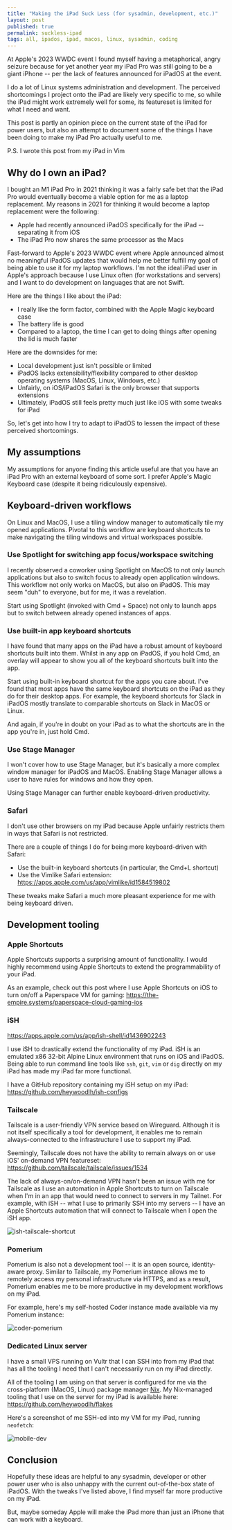 ```yaml
---
title: "Making the iPad Suck Less (for sysadmin, development, etc.)"
layout: post
published: true
permalink: suckless-ipad
tags: all, ipados, ipad, macos, linux, sysadmin, coding
---
```


At Apple's 2023 WWDC event I found myself having a metaphorical, angry seizure because for yet another year my iPad Pro was still going to be a giant iPhone -- per the lack of features announced for iPadOS at the event.

I do a lot of Linux systems administration and development. The perceived shortcomings I project onto the iPad are likely very specific to me, so while the iPad might work extremely well for some, its featureset is limited for what I need and want.

This post is partly an opinion piece on the current state of the iPad for power users, but also an attempt to document some of the things I have been doing to make my iPad Pro actually useful to me.

P.S. I wrote this post from my iPad in Vim

## Why do I own an iPad?

I bought an M1 iPad Pro in 2021 thinking it was a fairly safe bet that the iPad Pro would eventually become a viable option for me as a laptop replacement. My reasons in 2021 for thinking it would become a laptop replacement were the following:
- Apple had recently announced iPadOS specifically for the iPad -- separating it from iOS
- The iPad Pro now shares the same processor as the Macs

Fast-forward to Apple's 2023 WWDC event where Apple announced almost no meaningful iPadOS updates that would help me better fulfill my goal of being able to use it for my laptop workflows. I'm not the ideal iPad user in Apple's approach because I use Linux often (for workstations and servers) and I want to do development on languages that are not Swift.

Here are the things I like about the iPad:
- I really like the form factor, combined with the Apple Magic keyboard case
- The battery life is good
- Compared to a laptop, the time I can get to doing things after opening the lid is much faster

Here are the downsides for me:
- Local development just isn't possible or limited
- iPadOS lacks extensibility/flexibility compared to other desktop operating systems (MacOS, Linux, Windows, etc.)
- Unfairly, on iOS/iPadOS Safari is the only browser that supports extensions
- Ultimately, iPadOS still feels pretty much just like iOS with some tweaks for iPad

So, let's get into how I try to adapt to iPadOS to lessen the impact of these perceived shortcomings.

## My assumptions

My assumptions for anyone finding this article useful are that you have an iPad Pro with an external keyboard of some sort. I prefer Apple's Magic Keyboard case (despite it being ridiculously expensive).

## Keyboard-driven workflows

On Linux and MacOS, I use a tiling window manager to automatically tile my opened applications. Pivotal to this workflow are keyboard shortcuts to make navigating the tiling windows and virtual workspaces possible.

### Use Spotlight for switching app focus/workspace switching

I recently observed a coworker using Spotlight on MacOS to not only launch applications but also to switch focus to already open application windows. This workflow not only works on MacOS, but also on iPadOS. This may seem "duh" to everyone, but for me, it was a revelation.

Start using Spotlight (invoked with Cmd + Space) not only to launch apps but to switch between already opened instances of apps.

### Use built-in app keyboard shortcuts

I have found that many apps on the iPad have a robust amount of keyboard shortcuts built into them. Whilst in any app on iPadOS, if you hold Cmd, an overlay will appear to show you all of the keyboard shortcuts built into the app.

Start using built-in keyboard shortcut for the apps you care about. I've found that most apps have the same keyboard shortcuts on the iPad as they do for their desktop apps. For example, the keyboard shortcuts for Slack in iPadOS mostly translate to comparable shortcuts on Slack in MacOS or Linux.

And again, if you're in doubt on your iPad as to what the shortcuts are in the app you're in, just hold Cmd.

### Use Stage Manager

I won't cover how to use Stage Manager, but it's basically a more complex window manager for iPadOS and MacOS. Enabling Stage Manager allows a user to have rules for windows and how they open.

Using Stage Manager can further enable keyboard-driven productivity.

### Safari

I don't use other browsers on my iPad because Apple unfairly restricts them in ways that Safari is not restricted.

There are a couple of things I do for being more keyboard-driven with Safari:
- Use the built-in keyboard shortcuts (in particular, the Cmd+L shortcut)
- Use the Vimlike Safari extension: https://apps.apple.com/us/app/vimlike/id1584519802

These tweaks make Safari a much more pleasant experience for me with being keyboard driven.

## Development tooling

### Apple Shortcuts

Apple Shortcuts supports a surprising amount of functionality. I would highly recommend using Apple Shortcuts to extend the programmability of your iPad.

As an example, check out this post where I use Apple Shortcuts on iOS to turn on/off a Paperspace VM for gaming: https://the-empire.systems/paperspace-cloud-gaming-ios

### iSH

https://apps.apple.com/us/app/ish-shell/id1436902243

I use iSH to drastically extend the functionality of my iPad. iSH is an emulated x86 32-bit Alpine Linux environment that runs on iOS and iPadOS. Being able to run command line tools like `ssh`, `git`, `vim` or `dig` directly on my iPad has made my iPad far more functional.

I have a GitHub repository containing my iSH setup on my iPad: https://github.com/heywoodlh/ish-configs

### Tailscale

Tailscale is a user-friendly VPN service based on Wireguard. Although it is not itself specifically a tool for development, it enables me to remain always-connected to the infrastructure I use to support my iPad.

Seemingly, Tailscale does not have the ability to remain always on or use iOS' on-demand VPN featureset: https://github.com/tailscale/tailscale/issues/1534

The lack of always-on/on-demand VPN hasn't been an issue with me for Tailscale as I use an automation in Apple Shortcuts to turn on Tailscale when I'm in an app that would need to connect to servers in my Tailnet. For example, with iSH -- what I use to primarily SSH into my servers -- I have an Apple Shortcuts automation that will connect to Tailscale when I open the iSH app.

![ish-tailscale-shortcut](../images/ish-tailscale.png "Ish Tailscale Shortcut")

### Pomerium

Pomerium is also not a development tool -- it is an open source, identity-aware proxy. Similar to Tailscale, my Pomerium instance allows me to remotely access my personal infrastructure via HTTPS, and as a result, Pomerium enables me to be more productive in my development workflows on my iPad.

For example, here's my self-hosted Coder instance made available via my Pomerium instance:

![coder-pomerium](../images/coder-pomerium.png "Coder via Pomerium")

### Dedicated Linux server

I have a small VPS running on Vultr that I can SSH into from my iPad that has all the tooling I need that I can't necessarily run on my iPad directly.

All of the tooling I am using on that server is configured for me via the cross-platform (MacOS, Linux) package manager [Nix](https://nixos.org). My Nix-managed tooling that I use on the server for my iPad is available here: https://github.com/heywoodlh/flakes

Here's a screenshot of me SSH-ed into my VM for my iPad, running `neofetch`:

![mobile-dev](../images/mobile-dev.png "Neofetch over SSH")

## Conclusion

Hopefully these ideas are helpful to any sysadmin, developer or other power user who is also unhappy with the current out-of-the-box state of iPadOS. With the tweaks I've listed above, I find myself far more productive on my iPad.

But, maybe someday Apple will make the iPad more than just an iPhone that can work with a keyboard.
